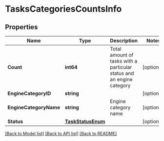 # TasksCategoriesCountsInfo

## Properties

Name | Type | Description | Notes
------------ | ------------- | ------------- | -------------
**Count** | **int64** | Total amount of tasks with a particular status and an engine category | [optional] 
**EngineCategoryID** | **string** |  | [optional] 
**EngineCategoryName** | **string** | Engine category name | [optional] 
**Status** | [**TaskStatusEnum**](TaskStatusEnum.md) |  | [optional] 

[[Back to Model list]](../README.md#documentation-for-models) [[Back to API list]](../README.md#documentation-for-api-endpoints) [[Back to README]](../README.md)


